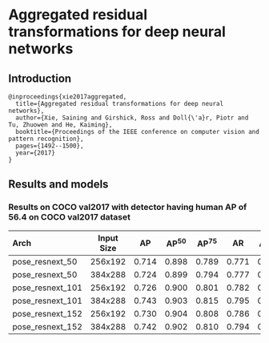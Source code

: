 # Aggregated residual transformations for deep neural networks

## Introduction
```
@inproceedings{xie2017aggregated,
  title={Aggregated residual transformations for deep neural networks},
  author={Xie, Saining and Girshick, Ross and Doll{\'a}r, Piotr and Tu, Zhuowen and He, Kaiming},
  booktitle={Proceedings of the IEEE conference on computer vision and pattern recognition},
  pages={1492--1500},
  year={2017}
}
```

## Results and models

### Results on COCO val2017 with detector having human AP of 56.4 on COCO val2017 dataset

| Arch | Input Size | AP | AP<sup>50</sup> | AP<sup>75</sup> | AR | AR<sup>50</sup> | ckpt | log |
| :----------------- | :-----------: | :------: | :------: | :------: | :------: | :------: |:------: |:------: |
| pose_resnext_50  | 256x192 | 0.714 | 0.898 | 0.789 | 0.771 | 0.937 | [ckpt](https://openmmlab.oss-cn-hangzhou.aliyuncs.com/mmpose/top_down/resnext/resnext50_coco_256x192-dcff15f6_20200727.pth) | [log](https://openmmlab.oss-cn-hangzhou.aliyuncs.com/mmpose/top_down/resnext/resnext50_coco_256x192_20200727.log.json) |
| pose_resnext_50  | 384x288 | 0.724 | 0.899 | 0.794 | 0.777 | 0.935 | [ckpt](https://openmmlab.oss-cn-hangzhou.aliyuncs.com/mmpose/top_down/resnext/resnext50_coco_384x288-412c848f_20200727.pth) | [log](https://openmmlab.oss-cn-hangzhou.aliyuncs.com/mmpose/top_down/resnext/resnext50_coco_384x288_20200727.log.json) |
| pose_resnext_101 | 256x192 | 0.726 | 0.900 | 0.801 | 0.782 | 0.940 | [ckpt](https://openmmlab.oss-cn-hangzhou.aliyuncs.com/mmpose/top_down/resnext/resnext101_coco_256x192-c7eba365_20200727.pth) | [log](https://openmmlab.oss-cn-hangzhou.aliyuncs.com/mmpose/top_down/resnext/resnext101_coco_256x192_20200727.log.json) |
| pose_resnext_101 | 384x288 | 0.743 | 0.903 | 0.815 | 0.795 | 0.939 | [ckpt](https://openmmlab.oss-cn-hangzhou.aliyuncs.com/mmpose/top_down/resnext/resnext101_coco_384x288-f5eabcd6_20200727.pth) | [log](https://openmmlab.oss-cn-hangzhou.aliyuncs.com/mmpose/top_down/resnext/resnext101_coco_384x288_20200727.log.json) |
| pose_resnext_152 | 256x192 | 0.730 | 0.904 | 0.808 | 0.786 | 0.940 | [ckpt](https://openmmlab.oss-cn-hangzhou.aliyuncs.com/mmpose/top_down/resnext/resnext152_coco_256x192-102449aa_20200727.pth) | [log](https://openmmlab.oss-cn-hangzhou.aliyuncs.com/mmpose/top_down/resnext/resnext152_coco_256x192_20200727.log.json) |
| pose_resnext_152 | 384x288 | 0.742 | 0.902 | 0.810 | 0.794 | 0.939 | [ckpt](https://openmmlab.oss-cn-hangzhou.aliyuncs.com/mmpose/top_down/resnext/resnext152_coco_384x288-806176df_20200727.pth) | [log](https://openmmlab.oss-cn-hangzhou.aliyuncs.com/mmpose/top_down/resnext/resnext152_coco_384x288_20200727.log.json) |
